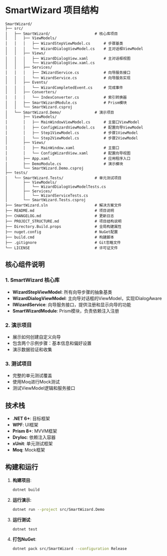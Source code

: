 # SmartWizard 项目结构

```
SmartWizard/
├── src/
│   ├── SmartWizard/                    # 核心库项目
│   │   ├── ViewModels/
│   │   │   ├── WizardStepViewModel.cs      # 步骤基类
│   │   │   └── WizardDialogViewModel.cs    # 主对话框ViewModel
│   │   ├── Views/
│   │   │   ├── WizardDialogView.xaml       # 主对话框视图
│   │   │   └── WizardDialogView.xaml.cs
│   │   ├── Services/
│   │   │   ├── IWizardService.cs           # 向导服务接口
│   │   │   └── WizardService.cs            # 向导服务实现
│   │   ├── Events/
│   │   │   └── WizardCompletedEvent.cs     # 完成事件
│   │   ├── Converters/
│   │   │   └── IndexConverter.cs           # 索引转换器
│   │   ├── SmartWizardModule.cs            # Prism模块
│   │   └── SmartWizard.csproj
│   └── SmartWizard.Demo/               # 演示项目
│       ├── ViewModels/
│       │   ├── MainWindowViewModel.cs      # 主窗口ViewModel
│       │   ├── ConfigWizardViewModel.cs    # 配置向导ViewModel
│       │   ├── Step1ViewModel.cs           # 步骤1ViewModel
│       │   └── Step2ViewModel.cs           # 步骤2ViewModel
│       ├── Views/
│       │   ├── MainWindow.xaml             # 主窗口
│       │   └── ConfigWizardView.xaml       # 配置向导视图
│       ├── App.xaml                        # 应用程序入口
│       ├── DemoModule.cs                   # 演示模块
│       └── SmartWizard.Demo.csproj
├── tests/
│   └── SmartWizard.Tests/              # 单元测试项目
│       ├── ViewModels/
│       │   └── WizardDialogViewModelTests.cs
│       ├── Services/
│       │   └── WizardServiceTests.cs
│       └── SmartWizard.Tests.csproj
├── SmartWizard.sln                     # 解决方案文件
├── README.md                           # 项目说明
├── CHANGELOG.md                        # 更新日志
├── PROJECT_STRUCTURE.md                # 项目结构说明
├── Directory.Build.props               # 全局构建属性
├── nuget.config                        # NuGet配置
├── build.cmd                           # 构建脚本
├── .gitignore                          # Git忽略文件
└── LICENSE                             # 许可证文件
```

## 核心组件说明

### 1. SmartWizard 核心库
- **WizardStepViewModel**: 所有向导步骤的抽象基类
- **WizardDialogViewModel**: 主向导对话框的ViewModel，实现IDialogAware
- **IWizardService**: 向导服务接口，提供注册和显示向导的功能
- **SmartWizardModule**: Prism模块，负责依赖注入注册

### 2. 演示项目
- 展示如何创建自定义向导
- 包含两个示例步骤：基本信息和偏好设置
- 演示数据验证和收集

### 3. 测试项目
- 完整的单元测试覆盖
- 使用Moq进行Mock测试
- 测试ViewModel逻辑和服务接口

## 技术栈

- **.NET 6+**: 目标框架
- **WPF**: UI框架
- **Prism 8+**: MVVM框架
- **DryIoc**: 依赖注入容器
- **xUnit**: 单元测试框架
- **Moq**: Mock框架

## 构建和运行

1. **构建项目**:
   ```bash
   dotnet build
   ```

2. **运行演示**:
   ```bash
   dotnet run --project src/SmartWizard.Demo
   ```

3. **运行测试**:
   ```bash
   dotnet test
   ```

4. **打包NuGet**:
   ```bash
   dotnet pack src/SmartWizard --configuration Release
   ```